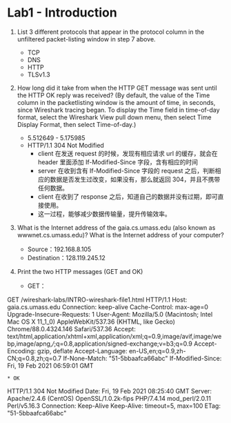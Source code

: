 # Lab1 - Introduction

1. List 3 different protocols that appear in the protocol column in the unfiltered packet-listing window in step 7 above.
    * TCP
    * DNS
    * HTTP
    * TLSv1.3

2. How long did it take from when the HTTP GET message was sent until the HTTP OK reply was received?
   (By default, the value of the Time column in the packetlisting window is the amount of time, in seconds, since Wireshark tracing began.
   To display the Time field in time-of-day format, select the Wireshark View pull down menu, then select Time Display Format, then select Time-of-day.)
    * 5.512649 - 5.175985
    * HTTP/1.1 304 Not Modified
      * client 在发送 request 的时候，发现有相应请求 url 的缓存，就会在 header 里面添加 If-Modified-Since 字段，含有相应的时间
      * server 在收到含有 If-Modified-Since 字段的 request 之后，判断相应的数据是否发生过改变，如果没有，那么就返回 304，并且不携带任何数据。
      * client 在收到了 response 之后，知道自己的数据并没有过期，即可直接使用。
      * 这一过程，能够减少数据传输量，提升传输效率。

3. What is the Internet address of the gaia.cs.umass.edu (also known as wwwnet.cs.umass.edu)? What is the Internet address of your computer?
    * Source：192.168.8.105
    * Destination：128.119.245.12

4. Print the two HTTP messages (GET and OK)
    * GET：

GET /wireshark-labs/INTRO-wireshark-file1.html HTTP/1.1
Host: gaia.cs.umass.edu
Connection: keep-alive
Cache-Control: max-age=0
Upgrade-Insecure-Requests: 1
User-Agent: Mozilla/5.0 (Macintosh; Intel Mac OS X 11_1_0) AppleWebKit/537.36 (KHTML, like Gecko) Chrome/88.0.4324.146 Safari/537.36
Accept: text/html,application/xhtml+xml,application/xml;q=0.9,image/avif,image/webp,image/apng,*/*;q=0.8,application/signed-exchange;v=b3;q=0.9
Accept-Encoding: gzip, deflate
Accept-Language: en-US,en;q=0.9,zh-CN;q=0.8,zh;q=0.7
If-None-Match: "51-5bbaafca66abc"
If-Modified-Since: Fri, 19 Feb 2021 06:59:01 GMT

    * OK

HTTP/1.1 304 Not Modified
Date: Fri, 19 Feb 2021 08:25:40 GMT
Server: Apache/2.4.6 (CentOS) OpenSSL/1.0.2k-fips PHP/7.4.14 mod_perl/2.0.11 Perl/v5.16.3
Connection: Keep-Alive
Keep-Alive: timeout=5, max=100
ETag: "51-5bbaafca66abc"
